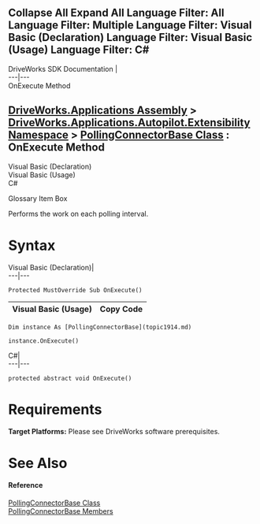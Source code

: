 Collapse All Expand All Language Filter: All  Language Filter: Multiple  Language Filter: Visual Basic (Declaration) Language Filter: Visual Basic (Usage) Language Filter: C#  
---  
DriveWorks SDK Documentation  |   
---|---  
OnExecute Method   
  
[DriveWorks.Applications Assembly](topic13.md) > [DriveWorks.Applications.Autopilot.Extensibility Namespace](topic1633.md) > [PollingConnectorBase Class](topic1914.md) : OnExecute Method  
---  
  
Visual Basic (Declaration)    
Visual Basic (Usage)    
C# 

Glossary Item Box

Performs the work on each polling interval. 

# Syntax

Visual Basic (Declaration)|   
---|---  
      
    
    Protected MustOverride Sub OnExecute()   
  
Visual Basic (Usage)| Copy Code  
---|---  
      
    
    Dim instance As [PollingConnectorBase](topic1914.md)
     
    instance.OnExecute()  
  
C#|   
---|---  
      
    
    protected abstract void OnExecute()  
  
# Requirements

**Target Platforms:** Please see DriveWorks software prerequisites.

# See Also

#### Reference

[PollingConnectorBase Class](topic1914.md)   
[PollingConnectorBase Members](topic1915.md)


